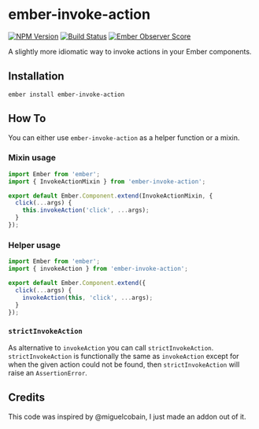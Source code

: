 # ember-invoke-action
[![NPM Version](https://badge.fury.io/js/ember-invoke-action.svg)](http://badge.fury.io/js/ember-invoke-action)
[![Build Status](https://travis-ci.org/martndemus/ember-invoke-action.svg?branch=master)](https://travis-ci.org/martndemus/ember-invoke-action)
[![Ember Observer Score](http://emberobserver.com/badges/ember-invoke-action.svg)](http://emberobserver.com/addons/ember-invoke-action)

A slightly more idiomatic way to invoke actions in your Ember components.

## Installation

```
ember install ember-invoke-action
```

## How To

You can either use `ember-invoke-action` as a helper function or a mixin.

### Mixin usage

```javascript
import Ember from 'ember';
import { InvokeActionMixin } from 'ember-invoke-action';

export default Ember.Component.extend(InvokeActionMixin, {
  click(...args) {
    this.invokeAction('click', ...args);
  }
});
```

### Helper usage

```javascript
import Ember from 'ember';
import { invokeAction } from 'ember-invoke-action';

export default Ember.Component.extend({
  click(...args) {
    invokeAction(this, 'click', ...args);
  }
});
```

### `strictInvokeAction`

As alternative to `invokeAction` you can call `strictInvokeAction`.
`strictInvokeAction` is functionally the same as `invokeAction` except for when
the given action could not be found, then `strictInvokeAction` will raise an
`AssertionError`.

## Credits

This code was inspired by @miguelcobain, I just made an addon out of it.
